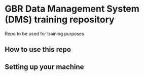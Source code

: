 # GBR Data Management System (DMS) training repository

Repo to be used for training purposes

## How to use this repo

## Setting up your machine


